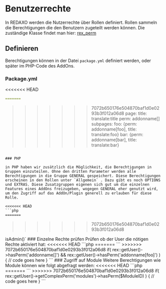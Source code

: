 # Benutzerrechte

In REDAXO werden die Nutzerrechte über Rollen definiert. Rollen sammeln die Berechtigungen die den Benutzern zugeteilt werden können.  Die zuständige Klasse findet man hier: [rex_perm](http://www.redaxo.org/docs/master/class-rex_perm.html)

## Definieren

Berechtigungen können in der Datei `package.yml` definiert werden, oder später im PHP-Code des AddOns.

### Package.yml

<<<<<<< HEAD
```yml
=======
``` 
>>>>>>> 7072b650176e504870baf1d0e0293b3f012a06d8
page:
 title: translate:title
 perm: addonname[]
 subpages:
  foo: {perm: addonname[foo], title: translate:foo}
  bar: {perm: addonname[bar], title: translate:bar}
```

### PHP

in PHP haben wir zusätzlich die Möglichkeit, die Berechtigungen in Gruppen einzuteilen. Ohne den dritten Parameter werden alle Berechtigungen in die Gruppe GENERAL gespeichert. Diese Berechtigungen erscheinen in den Rollen unter `Allgemein` . Dazu gibt es noch OPTIONS und EXTRAS. Diese Zusatzgruppen eigenen sich gut um die einzelnen Features eines AddOns freizugeben, wogegen GENERAL eher genutzt wird, um den Zugriff auf das AddOn/Plugin generell zu erlauben für diese Rolle.

<<<<<<< HEAD
```php
=======
``` 
>>>>>>> 7072b650176e504870baf1d0e0293b3f012a06d8
<?php

if(rex::isBackend() && is_object(rex::getUser())) {
  rex_perm::register('addonname[]', null);
  rex_perm::register('addonname[foo]', null, rex_perm::OPTIONS);
  rex_perm::register('addonname[bar]', null, rex_perm::OPTIONS);
}
```

Es empfiehlt sich zu prüfen, ob der Benutzer eingeloggt ist.

## Berechtigungen prüfen

### Ist Admin

Prüfen ob der User ein Admin ist `rex::getUser()->isAdmin()` 

### Einzelne Rechte prüfen

Prüfen ob der User die nötigen Rechte aktiviert hat:

<<<<<<< HEAD
```php
=======
``` 
>>>>>>> 7072b650176e504870baf1d0e0293b3f012a06d8
if( rex::getUser()->hasPerm('addonname[]') && rex::getUser()->hasPerm('addonname[foo]') ) {
 // code goes here
}
```

### Zugriff auf Module

Weitere Berechtigungen wie Module können wie folgt abgefragt werden:

<<<<<<< HEAD
```php
=======
``` 
>>>>>>> 7072b650176e504870baf1d0e0293b3f012a06d8
if( rex::getUser()->getComplexPerm('modules')->hasPerm($ModuleID) ) {
 // code goes here
}
```
